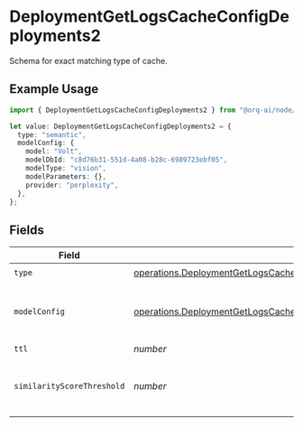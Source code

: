 # DeploymentGetLogsCacheConfigDeployments2

Schema for exact matching type of cache.

## Example Usage

```typescript
import { DeploymentGetLogsCacheConfigDeployments2 } from "@orq-ai/node/models/operations";

let value: DeploymentGetLogsCacheConfigDeployments2 = {
  type: "semantic",
  modelConfig: {
    model: "Volt",
    modelDbId: "c8d76b31-551d-4a08-b28c-6989723ebf05",
    modelType: "vision",
    modelParameters: {},
    provider: "perplexity",
  },
};
```

## Fields

| Field                                                                                                                                                                                | Type                                                                                                                                                                                 | Required                                                                                                                                                                             | Description                                                                                                                                                                          |
| ------------------------------------------------------------------------------------------------------------------------------------------------------------------------------------ | ------------------------------------------------------------------------------------------------------------------------------------------------------------------------------------ | ------------------------------------------------------------------------------------------------------------------------------------------------------------------------------------ | ------------------------------------------------------------------------------------------------------------------------------------------------------------------------------------ |
| `type`                                                                                                                                                                               | [operations.DeploymentGetLogsCacheConfigDeploymentsResponse200ApplicationJSONType](../../models/operations/deploymentgetlogscacheconfigdeploymentsresponse200applicationjsontype.md) | :heavy_check_mark:                                                                                                                                                                   | N/A                                                                                                                                                                                  |
| `modelConfig`                                                                                                                                                                        | [operations.DeploymentGetLogsCacheConfigModelConfig](../../models/operations/deploymentgetlogscacheconfigmodelconfig.md)                                                             | :heavy_check_mark:                                                                                                                                                                   | Configuration of embedding model to be used                                                                                                                                          |
| `ttl`                                                                                                                                                                                | *number*                                                                                                                                                                             | :heavy_minus_sign:                                                                                                                                                                   | Time To Live                                                                                                                                                                         |
| `similarityScoreThreshold`                                                                                                                                                           | *number*                                                                                                                                                                             | :heavy_minus_sign:                                                                                                                                                                   | A floating-point number typically ranging from 0 to 1.                                                                                                                               |